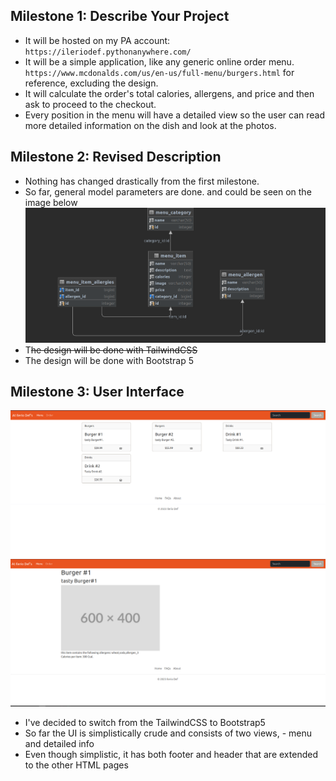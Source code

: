 ## Milestone 1: Describe Your Project
* It will be hosted on my PA account: `https://ileriodef.pythonanywhere.com/`
* It will be a simple application, like any generic online order menu. `https://www.mcdonalds.com/us/en-us/full-menu/burgers.html` for reference, excluding the design. 
* It will calculate the order's total calories, allergens, and price and then ask to proceed to the checkout.
* Every position in the menu will have a detailed view so the user can read more detailed information on the dish and look at the photos. 

## Milestone 2: Revised Description
* Nothing has changed drastically from the first milestone.
* So far, general model parameters are done. and could be seen on the image below
![current model diagram](milestones/media/models_milestone2.png)
* T~~he design will be done with TailwindCSS~~
* The design will be done with Bootstrap 5

## Milestone 3: User Interface 
![current ui](milestones/media/ui_milestone3.png)
![current ui](milestones/media/ui_milestone3_2.png)

* I've decided to switch from the TailwindCSS to Bootstrap5
* So far the UI is simplistically crude and consists of two views, - menu and detailed info
* Even though simplistic, it has both footer and header that are extended to the other HTML pages
